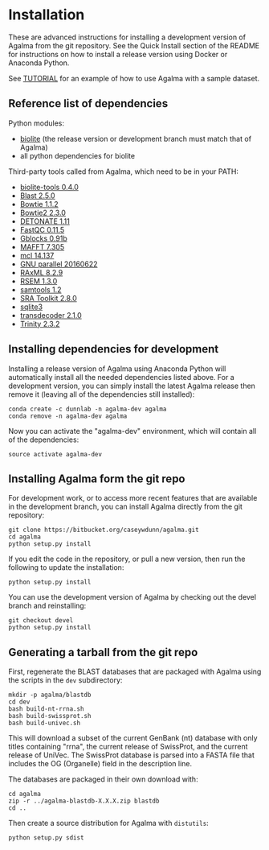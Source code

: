 # Installation

These are advanced instructions for installing a development version of Agalma
from the git repository. See the Quick Install section of the README for
instructions on how to install a release version using Docker or Anaconda
Python.

See [TUTORIAL](https://bitbucket.org/caseywdunn/agalma/src/master/TUTORIAL.md)
for an example of how to use Agalma with a sample dataset.

## Reference list of dependencies

Python modules:

* [biolite](https://bitbucket.org/caseywdunn/biolite) (the release version or
  development branch must match that of Agalma)
* all python dependencies for biolite

Third-party tools called from Agalma, which need to be in your PATH:

* [biolite-tools 0.4.0](https://bitbucket.org/caseywdunn/biolite)
* [Blast 2.5.0](http://blast.ncbi.nlm.nih.gov/)
* [Bowtie 1.1.2](http://bowtie-bio.sourceforge.net/)
* [Bowtie2 2.3.0](http://bowtie-bio.sourceforge.net/bowtie2/)
* [DETONATE 1.11](http://deweylab.biostat.wisc.edu/detonate/)
* [FastQC 0.11.5](http://www.bioinformatics.babraham.ac.uk/projects/fastqc/)
* [Gblocks 0.91b](http://molevol.cmima.csic.es/castresana/Gblocks.html)
* [MAFFT 7.305](http://mafft.cbrc.jp/alignment/software/)
* [mcl 14.137](http://micans.org/mcl)
* [GNU parallel 20160622](http://savannah.gnu.org/projects/parallel)
* [RAxML 8.2.9](http://sco.h-its.org/exelixis/web/software/raxml/)
* [RSEM 1.3.0](http://deweylab.biostat.wisc.edu/rsem/)
* [samtools 1.2](http://samtools.sourceforge.net/)
* [SRA Toolkit 2.8.0](http://trace.ncbi.nlm.nih.gov/Traces/sra/sra.cgi?view=std)
* [sqlite3](http://www.sqlite.org)
* [transdecoder 2.1.0](http://transdecoder.sourceforge.net/)
* [Trinity 2.3.2](http://trinityrnaseq.sourceforge.net/)  

## Installing dependencies for development

Installing a release version of Agalma using Anaconda Python will automatically
install all the needed dependencies listed above. For a development version,
you can simply install the latest Agalma release then remove it (leaving all
of the dependencies still installed):

    conda create -c dunnlab -n agalma-dev agalma
    conda remove -n agalma-dev agalma

Now you can activate the "agalma-dev" environment, which will contain all of
the dependencies:

    source activate agalma-dev

## Installing Agalma form the git repo

For development work, or to access more recent features that are available
in the development branch, you can install Agalma directly from the git
repository:

    git clone https://bitbucket.org/caseywdunn/agalma.git
    cd agalma
    python setup.py install

If you edit the code in the repository, or pull a new version, then run the
following to update the installation:

    python setup.py install

You can use the development version of Agalma by checking out the devel branch
and reinstalling:

    git checkout devel
    python setup.py install

## Generating a tarball from the git repo

First, regenerate the BLAST databases that are packaged with Agalma using the
scripts in the `dev` subdirectory:

    mkdir -p agalma/blastdb
    cd dev
    bash build-nt-rrna.sh
    bash build-swissprot.sh
    bash build-univec.sh

This will download a subset of the current GenBank (nt) database with only
titles containing "rrna", the current release of SwissProt, and the current
release of UniVec. The SwissProt database is parsed into a FASTA file that
includes the OG (Organelle) field in the description line.

The databases are packaged in their own download with:

    cd agalma
    zip -r ../agalma-blastdb-X.X.X.zip blastdb
    cd ..

Then create a source distribution for Agalma with `distutils`:

    python setup.py sdist
